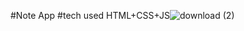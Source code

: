 #Note App
#tech used HTML+CSS+JS![download (2)](https://user-images.githubusercontent.com/118926080/219955088-f152f668-0d6d-4036-950a-176b9f1bd177.png)
